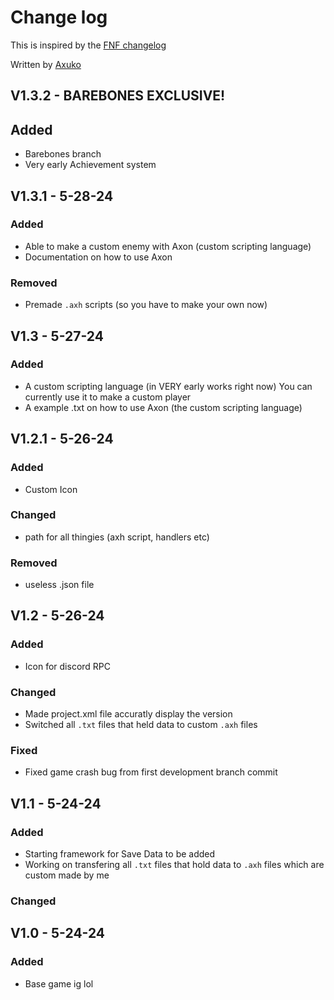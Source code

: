 # Change log
This is inspired by the [FNF changelog](https://github.com/FunkinCrew/Funkin/blob/main/CHANGELOG.md?plain=1)

Written by [Axuko](https://github.com/Ethan-makes-music?tab=repositories)



## V1.3.2 - BAREBONES EXCLUSIVE!
## Added
- Barebones branch
- Very early Achievement system

## V1.3.1 - 5-28-24
### Added
- Able to make a custom enemy with Axon (custom scripting language)
- Documentation on how to use Axon
### Removed
- Premade `.axh` scripts (so you have to make your own now)

## V1.3 - 5-27-24
### Added
- A custom scripting language (in VERY early works right now) You can currently use it to make a custom player
- A example .txt on how to use Axon (the custom scripting language)

## V1.2.1 - 5-26-24
### Added
- Custom Icon
### Changed
- path for all thingies (axh script, handlers etc)
### Removed
- useless .json file

## V1.2 - 5-26-24
### Added
- Icon for discord RPC
### Changed
- Made project.xml file accuratly display the version
- Switched all `.txt` files that held data to custom `.axh` files
### Fixed
- Fixed game crash bug from first development branch commit 

## V1.1 - 5-24-24
### Added
- Starting framework for Save Data to be added
- Working on transfering all `.txt` files that hold data to `.axh` files which are custom made by me
### Changed

## V1.0 - 5-24-24
### Added
- Base game ig lol
